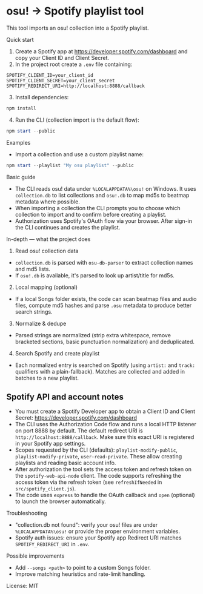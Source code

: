 # osu! -> Spotify playlist tool

This tool imports an osu! collection into a Spotify playlist.

Quick start

1. Create a Spotify app at https://developer.spotify.com/dashboard and copy your Client ID and Client Secret.
2. In the project root create a `.env` file containing:

```
SPOTIFY_CLIENT_ID=your_client_id
SPOTIFY_CLIENT_SECRET=your_client_secret
SPOTIFY_REDIRECT_URI=http://localhost:8888/callback
```

3. Install dependencies:

```powershell
npm install
```

4. Run the CLI (collection import is the default flow):

```powershell
npm start --public
```

Examples

- Import a collection and use a custom playlist name:

```powershell
npm start --playlist "My osu playlist" --public
```

Basic guide

- The CLI reads osu! data under `%LOCALAPPDATA%\osu!` on Windows. It uses `collection.db` to list collections and `osu!.db` to map md5s to beatmap metadata where possible.
- When importing a collection the CLI prompts you to choose which collection to import and to confirm before creating a playlist.
- Authorization uses Spotify's OAuth flow via your browser. After sign-in the CLI continues and creates the playlist.

In-depth — what the project does

1) Read osu! collection data

- `collection.db` is parsed with `osu-db-parser` to extract collection names and md5 lists.
- If `osu!.db` is available, it's parsed to look up artist/title for md5s.

2) Local mapping (optional)

- If a local Songs folder exists, the code can scan beatmap files and audio files, compute md5 hashes and parse `.osu` metadata to produce better search strings.

3) Normalize & dedupe

- Parsed strings are normalized (strip extra whitespace, remove bracketed sections, basic punctuation normalization) and deduplicated.

4) Search Spotify and create playlist

- Each normalized entry is searched on Spotify (using `artist:` and `track:` qualifiers with a plain-fallback). Matches are collected and added in batches to a new playlist.

## Spotify API and account notes

- You must create a Spotify Developer app to obtain a Client ID and Client Secret: https://developer.spotify.com/dashboard
- The CLI uses the Authorization Code flow and runs a local HTTP listener on port 8888 by default. The default redirect URI is `http://localhost:8888/callback`. Make sure this exact URI is registered in your Spotify app settings.
- Scopes requested by the CLI (defaults): `playlist-modify-public`, `playlist-modify-private`, `user-read-private`. These allow creating playlists and reading basic account info.
- After authorization the tool sets the access token and refresh token on the `spotify-web-api-node` client. The code supports refreshing the access token via the refresh token (see `refreshIfNeeded` in `src/spotify_client.js`).
- The code uses `express` to handle the OAuth callback and `open` (optional) to launch the browser automatically.


Troubleshooting

- "collection.db not found": verify your osu! files are under `%LOCALAPPDATA%\osu!` or provide the proper environment variables.
- Spotify auth issues: ensure your Spotify app Redirect URI matches `SPOTIFY_REDIRECT_URI` in `.env`.

Possible improvements

- Add `--songs <path>` to point to a custom Songs folder.
- Improve matching heuristics and rate-limit handling.

License: MIT
